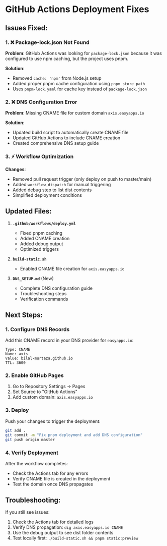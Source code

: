 # GitHub Actions Deployment Fixes

## Issues Fixed:

### 1. ❌ Package-lock.json Not Found

**Problem**: GitHub Actions was looking for `package-lock.json` because it was configured to use npm caching, but the project uses pnpm.

**Solution**:

- Removed `cache: 'npm'` from Node.js setup
- Added proper pnpm cache configuration using `pnpm store path`
- Uses `pnpm-lock.yaml` for cache key instead of `package-lock.json`

### 2. ❌ DNS Configuration Error

**Problem**: Missing CNAME file for custom domain `axis.easyapps.io`

**Solution**:

- Updated build script to automatically create CNAME file
- Updated GitHub Actions to include CNAME creation
- Created comprehensive DNS setup guide

### 3. ⚡ Workflow Optimization

**Changes**:

- Removed pull request trigger (only deploy on push to master/main)
- Added `workflow_dispatch` for manual triggering
- Added debug step to list dist contents
- Simplified deployment conditions

## Updated Files:

1. **`.github/workflows/deploy.yml`**
    - Fixed pnpm caching
    - Added CNAME creation
    - Added debug output
    - Optimized triggers

2. **`build-static.sh`**
    - Enabled CNAME file creation for `axis.easyapps.io`

3. **`DNS_SETUP.md`** (New)
    - Complete DNS configuration guide
    - Troubleshooting steps
    - Verification commands

## Next Steps:

### 1. Configure DNS Records

Add this CNAME record in your DNS provider for `easyapps.io`:

```
Type: CNAME
Name: axis
Value: bilal-murtaza.github.io
TTL: 3600
```

### 2. Enable GitHub Pages

1. Go to Repository Settings → Pages
2. Set Source to "GitHub Actions"
3. Add custom domain: `axis.easyapps.io`

### 3. Deploy

Push your changes to trigger the deployment:

```bash
git add .
git commit -m "Fix pnpm deployment and add DNS configuration"
git push origin master
```

### 4. Verify Deployment

After the workflow completes:

- Check the Actions tab for any errors
- Verify CNAME file is created in the deployment
- Test the domain once DNS propagates

## Troubleshooting:

If you still see issues:

1. Check the Actions tab for detailed logs
2. Verify DNS propagation: `dig axis.easyapps.io CNAME`
3. Use the debug output to see dist folder contents
4. Test locally first: `./build-static.sh && pnpm static:preview`

